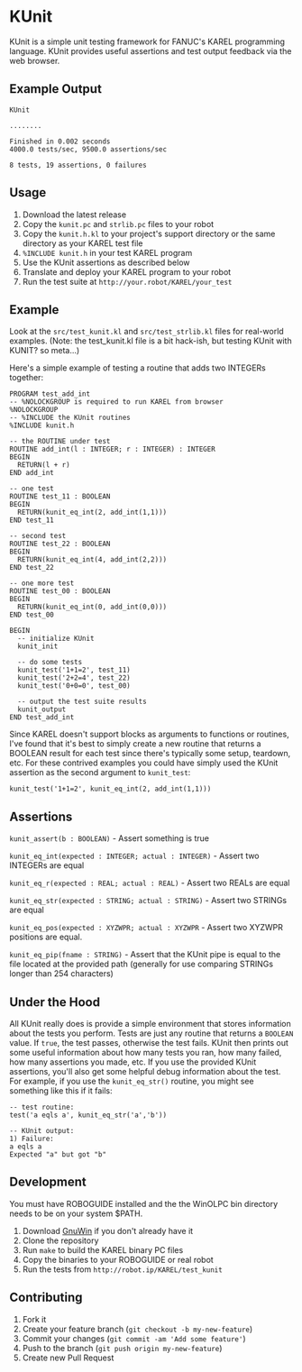 # KUnit

KUnit is a simple unit testing framework for FANUC's KAREL
programming language. KUnit provides useful assertions and test output
feedback via the web browser.

## Example Output

    KUnit

    ........

    Finished in 0.002 seconds
    4000.0 tests/sec, 9500.0 assertions/sec

    8 tests, 19 assertions, 0 failures

## Usage

1. Download the latest release
2. Copy the `kunit.pc` and `strlib.pc` files to your robot
3. Copy the `kunit.h.kl` to your project's support directory or the
   same directory as your KAREL test file
4. `%INCLUDE kunit.h` in your test KAREL program
5. Use the KUnit assertions as described below
6. Translate and deploy your KAREL program to your robot
7. Run the test suite at `http://your.robot/KAREL/your_test`

## Example

Look at the `src/test_kunit.kl` and `src/test_strlib.kl` files for
real-world examples. (Note: the test_kunit.kl file is a bit hack-ish,
but testing KUnit with KUNIT? so meta...)

Here's a simple example of testing a routine that adds two INTEGERs
together:

    PROGRAM test_add_int
    -- %NOLOCKGROUP is required to run KAREL from browser
    %NOLOCKGROUP
    -- %INCLUDE the KUnit routines
    %INCLUDE kunit.h

    -- the ROUTINE under test
    ROUTINE add_int(l : INTEGER; r : INTEGER) : INTEGER
    BEGIN
      RETURN(l + r)
    END add_int

    -- one test
    ROUTINE test_11 : BOOLEAN
    BEGIN
      RETURN(kunit_eq_int(2, add_int(1,1)))
    END test_11

    -- second test
    ROUTINE test_22 : BOOLEAN
    BEGIN
      RETURN(kunit_eq_int(4, add_int(2,2)))
    END test_22

    -- one more test
    ROUTINE test_00 : BOOLEAN
    BEGIN
      RETURN(kunit_eq_int(0, add_int(0,0)))
    END test_00

    BEGIN
      -- initialize KUnit
      kunit_init

      -- do some tests
      kunit_test('1+1=2', test_11)
      kunit_test('2+2=4', test_22)
      kunit_test('0+0=0', test_00)

      -- output the test suite results
      kunit_output
    END test_add_int

Since KAREL doesn't support blocks as arguments to functions or
routines, I've found that it's best to simply create a new routine
that returns a BOOLEAN result for each test since there's typically
some setup, teardown, etc. For these contrived examples you could have
simply used the KUnit assertion as the second argument to `kunit_test`:

    kunit_test('1+1=2', kunit_eq_int(2, add_int(1,1)))

## Assertions

`kunit_assert(b : BOOLEAN)` - Assert something is true

`kunit_eq_int(expected : INTEGER; actual : INTEGER)` - Assert two
INTEGERs are equal

`kunit_eq_r(expected : REAL; actual : REAL)` - Assert two REALs are
equal

`kunit_eq_str(expected : STRING; actual : STRING)` - Assert two
STRINGs are equal

`kunit_eq_pos(expected : XYZWPR; actual : XYZWPR` - Assert two
XYZWPR positions are equal.

`kunit_eq_pip(fname : STRING)` - Assert that the KUnit pipe is equal
to the file located at the provided path (generally for use comparing
STRINGs longer than 254 characters)

## Under the Hood

All KUnit really does is provide a simple environment that stores
information about the tests you perform. Tests are just any routine that
returns a `BOOLEAN` value. If `true`, the test passes, otherwise the
test fails. KUnit then prints out some useful information about how many
tests you ran, how many failed, how many assertions you made, etc. If
you use the provided KUnit assertions, you'll also get some helpful
debug information about the test. For example, if you use the
`kunit_eq_str()` routine, you might see something like this if it fails:

    -- test routine:
    test('a eqls a', kunit_eq_str('a','b'))

    -- KUnit output:
    1) Failure:
    a eqls a
    Expected "a" but got "b"

## Development

You must have ROBOGUIDE installed and the the WinOLPC bin directory
needs to be on your system $PATH.

1. Download [GnuWin](http://gnuwin32.sourceforge.net) if you don't
   already have it
2. Clone the repository
3. Run `make` to build the KAREL binary PC files
4. Copy the binaries to your ROBOGUIDE or real robot
5. Run the tests from `http://robot.ip/KAREL/test_kunit`

## Contributing

1. Fork it
2. Create your feature branch (`git checkout -b my-new-feature`)
3. Commit your changes (`git commit -am 'Add some feature'`)
4. Push to the branch (`git push origin my-new-feature`)
5. Create new Pull Request

